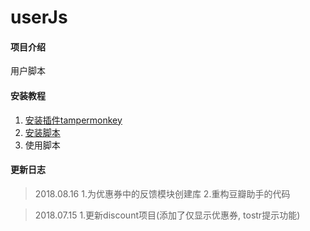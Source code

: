 # userJs

#### 项目介绍
用户脚本

#### 安装教程

1. [安装插件tampermonkey](http://tampermonkey.net/)
2. [安装脚本](https://openuserjs.org/?q=skypesky)
3. 使用脚本

#### 更新日志

> 2018.08.16
> 1.为优惠券中的反馈模块创建库
> 2.重构豆瓣助手的代码

> 2018.07.15
> 1.更新discount项目(添加了仅显示优惠券, tostr提示功能)